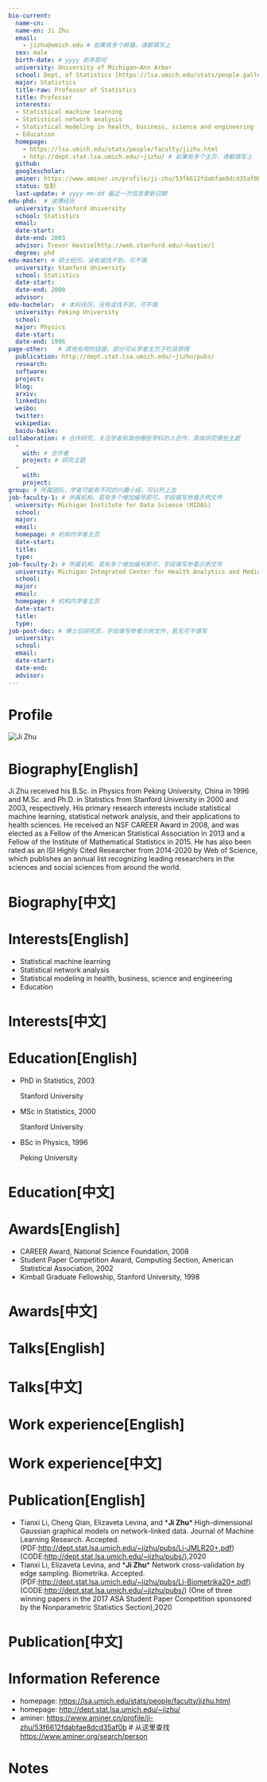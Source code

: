 ```yaml
---
bio-current:
  name-cn: 
  name-en: Ji Zhu
  email: 
    - jizhu@umich.edu # 如果有多个邮箱，请都填写上
  sex: male
  birth-date: # yyyy 到年即可
  university: University of Michigan—Ann Arbor 
  school: Dept, of Statistics [https://lsa.umich.edu/stats/people.gallery.html#tag=stats&tagns=michigan-lsa] # 格式：学院名称[学院官网链接]
  major: Statistics
  title-raw: Professor of Statistics
  title: Professor
  interests: 
  - Statistical machine learning
  - Statistical network analysis
  - Statistical modeling in health, business, science and engineering
  - Education
  homepage: 
    - https://lsa.umich.edu/stats/people/faculty/jizhu.html 
    - http://dept.stat.lsa.umich.edu/~jizhu/ # 如果有多个主页，请都填写上
  github: 
  googlescholar:  
  aminer: https://www.aminer.cn/profile/ji-zhu/53f6612fdabfae8dcd35af0b # 从这里查找 https://www.aminer.org/search/person
  status: 在职
  last-update: # yyyy-mm-dd 最近一次信息更新日期
edu-phd:  # 读博经历
  university: Stanford University
  school: Statistics
  email: 
  date-start: 
  date-end: 2003
  advisor: Trevor Hastie[http://web.stanford.edu/~hastie/]
  degree: phd
edu-master: # 硕士经历，没有或找不到，可不填
  university: Stanford University
  school: Statistics
  date-start: 
  date-end: 2000
  advisor:
edu-bachelor:  # 本科经历，没有或找不到，可不填
  university: Peking University
  school: 
  major: Physics
  date-start: 
  date-end: 1996
page-other:   # 其他有用的链接，部分可从学者主页子栏目获得
  publication: http://dept.stat.lsa.umich.edu/~jizhu/pubs/
  research: 
  software: 
  project: 
  blog: 
  arxiv: 
  linkedin: 
  weibo:
  twitter:
  wikipedia:
  baidu-baike:
collaboration: # 合作研究，关注学者和其他哪些学科的人合作，具体研究哪些主题
  - 
    with: # 合作者
    project: # 研究主题
  - 
    with: 
    project: 
group: # 所属团队，学者可能有不同的兴趣小组，可以列上去
job-faculty-1: # 所属机构，若有多个增加编号即可，字段填写参看示例文件
  university: Michigan Institute for Data Science (MIDAS)
  school: 
  major: 
  email: 
  homepage: # 机构内学者主页
  date-start: 
  title: 
  type: 
job-faculty-2: # 所属机构，若有多个增加编号即可，字段填写参看示例文件
  university: Michigan Integrated Center for Health Analytics and Medical Prediction (MiCHAMP)
  school: 
  major: 
  email: 
  homepage: # 机构内学者主页
  date-start: 
  title: 
  type: 
job-post-doc: # 博士后研究员，字段填写参看示例文件，若无可不填写
  university: 
  school: 
  email: 
  date-start: 
  date-end: 
  advisor: 
---
```


# Profile

![Ji Zhu](https://lsa.umich.edu/content/michigan-lsa/stats/en/people/faculty/jizhu/jcr:content/profileImage.transform/profile_square/image.jpg)

# Biography[English]

Ji Zhu received his B.Sc. in Physics from Peking University, China in 1996 and M.Sc. and Ph.D. in Statistics from Stanford University in 2000 and 2003, respectively. His primary research interests include statistical machine learning, statistical network analysis, and their applications to health sciences. He received an NSF CAREER Award in 2008, and was elected as a Fellow of the American Statistical Association in 2013 and a Fellow of the Institute of Mathematical Statistics in 2015. He has also been rated as an ISI Highly Cited Researcher from 2014-2020 by Web of Science, which publishes an annual list recognizing leading researchers in the sciences and social sciences from around the world.

# Biography[中文]

# Interests[English]

- Statistical machine learning
- Statistical network analysis
- Statistical modeling in health, business, science and engineering
- Education

# Interests[中文]

# Education[English]

- PhD in Statistics, 2003
    
    Stanford University

- MSc in Statistics, 2000
    
    Stanford University

- BSc in Physics, 1996
    
    Peking University

# Education[中文]

# Awards[English]

- CAREER Award, National Science Foundation, 2008
- Student Paper Competition Award, Computing Section, American Statistical Association, 2002
- Kimball Graduate Fellowship, Stanford University, 1998

# Awards[中文]

# Talks[English]

# Talks[中文]

# Work experience[English]

# Work experience[中文]

# Publication[English]

- Tianxi Li, Cheng Qian, Elizaveta Levina, and \***Ji Zhu**\* High-dimensional Gaussian graphical models on network-linked data. Journal of Machine Learning Research. Accepted.(PDF:http://dept.stat.lsa.umich.edu/~jizhu/pubs/Li-JMLR20+.pdf)(CODE:http://dept.stat.lsa.umich.edu/~jizhu/pubs/),2020
- Tianxi Li, Elizaveta Levina, and \***Ji Zhu**\* Network cross-validation by edge sampling. Biometrika. Accepted. (PDF:http://dept.stat.lsa.umich.edu/~jizhu/pubs/Li-Biometrika20+.pdf)(CODE:http://dept.stat.lsa.umich.edu/~jizhu/pubs/) (One of three winning papers in the 2017 ASA Student Paper Competition sponsored by the Nonparametric Statistics Section),2020

# Publication[中文]

# Information Reference

- homepage: https://lsa.umich.edu/stats/people/faculty/jizhu.html 
- homepage: http://dept.stat.lsa.umich.edu/~jizhu/
- aminer: https://www.aminer.cn/profile/ji-zhu/53f6612fdabfae8dcd35af0b # 从这里查找 https://www.aminer.org/search/person

# Notes
